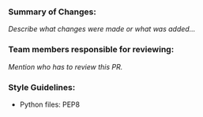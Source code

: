 ### Summary of Changes:

_Describe what changes were made or what was added..._

### Team members responsible for reviewing:

_Mention who has to review this PR._

### Style Guidelines:

- Python files: PEP8
